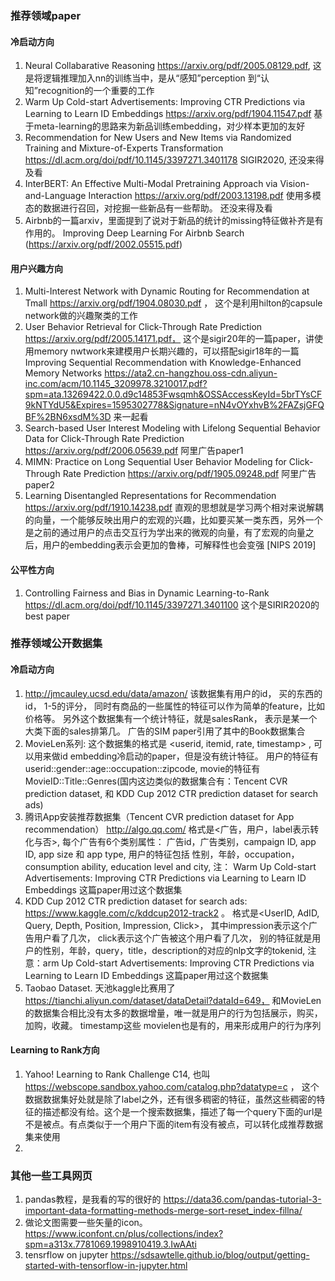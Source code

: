 ### 推荐领域paper
#### 冷启动方向
1. Neural Collabarative Reasoning https://arxiv.org/pdf/2005.08129.pdf, 这是将逻辑推理加入nn的训练当中，是从“感知”perception 到“认知”recognition的一个重要的工作
2. Warm Up Cold-start Advertisements: Improving CTR Predictions via Learning to Learn ID Embeddings https://arxiv.org/pdf/1904.11547.pdf 基于meta-learning的思路来为新品训练embedding，对少样本更加的友好
3. Recommendation for New Users and New Items via Randomized Training and Mixture-of-Experts Transformation https://dl.acm.org/doi/pdf/10.1145/3397271.3401178  SIGIR2020, 还没来得及看
4. InterBERT: An Effective Multi-Modal Pretraining Approach via Vision-and-Language Interaction https://arxiv.org/pdf/2003.13198.pdf 使用多模态的数据进行召回，对挖掘一些新品有一些帮助。 还没来得及看
5. Airbnb的一篇arxiv，里面提到了说对于新品的统计的missing特征做补齐是有作用的。 Improving Deep Learning For Airbnb Search (https://arxiv.org/pdf/2002.05515.pdf)

#### 用户兴趣方向
1. Multi-Interest Network with Dynamic Routing for Recommendation at Tmall https://arxiv.org/pdf/1904.08030.pdf ， 这个是利用hilton的capsule network做的兴趣聚类的工作
2. User Behavior Retrieval for Click-Through Rate Prediction https://arxiv.org/pdf/2005.14171.pdf， 这个是sigir20年的一篇paper，讲使用memory nwtwork来建模用户长期兴趣的，可以搭配sigir18年的一篇Improving Sequential Recommendation with Knowledge-Enhanced Memory Networks https://ata2.cn-hangzhou.oss-cdn.aliyun-inc.com/acm/10.1145_3209978.3210017.pdf?spm=ata.13269422.0.0.d9c14853Fwsqmh&OSSAccessKeyId=5brTYsCF9kNTYdU5&Expires=1595302778&Signature=nN4vOYxhvB%2FAZsjGFQBF%2BN6xsdM%3D  来一起看  
3. Search-based User Interest Modeling with Lifelong Sequential Behavior Data for Click-Through Rate Prediction  https://arxiv.org/pdf/2006.05639.pdf 阿里广告paper1
4. MIMN: Practice on Long Sequential User Behavior Modeling for Click-Through Rate Prediction https://arxiv.org/pdf/1905.09248.pdf 阿里广告paper2
5. Learning Disentangled Representations for Recommendation https://arxiv.org/pdf/1910.14238.pdf 直观的思想就是学习两个相对来说解耦的向量，一个能够反映出用户的宏观的兴趣，比如要买某一类东西，另外一个是之前的通过用户的点击交互行为学出来的微观的向量，有了宏观的向量之后，用户的embedding表示会更加的鲁棒，可解释性也会变强 [NIPS 2019]

#### 公平性方向
1. Controlling Fairness and Bias in Dynamic Learning-to-Rank https://dl.acm.org/doi/pdf/10.1145/3397271.3401100 这个是SIRIR2020的best paper

### 推荐领域公开数据集
#### 冷启动方向
1. http://jmcauley.ucsd.edu/data/amazon/ 该数据集有用户的id， 买的东西的id， 1-5的评分， 同时有商品的一些属性的特征可以作为简单的feature，比如 价格等。 另外这个数据集有一个统计特征，就是salesRank， 表示是某一个大类下面的sales排第几。 广告的SIM paper引用了其中的Book数据集合
2. MovieLen系列: 这个数据集的格式是  <userid, itemid, rate, timestamp> , 可以用来做id embedding冷启动的paper，但是没有统计特征。 用户的特征有 userid::gender::age::occupation::zipcode, movie的特征有MovieID::Title::Genres(国内这边类似的数据集合有：Tencent CVR prediction dataset, 和 KDD Cup 2012 CTR prediction dataset for search ads)
3. 腾讯App安装推荐数据集（Tencent CVR prediction dataset for App recommendation） http://algo.qq.com/ 格式是<广告，用户，label表示转化与否>, 每个广告有6个类别属性： 广告id，广告类别，campaign ID, app ID, app size 和 app type, 用户的特征包括 性别，年龄，occupation， consumption ability, education level and city, 注： Warm Up Cold-start Advertisements: Improving CTR Predictions via Learning to Learn ID Embeddings 这篇paper用过这个数据集 
4. KDD Cup 2012 CTR prediction dataset for search ads: https://www.kaggle.com/c/kddcup2012-track2 。 格式是<UserID, AdID, Query, Depth, Position, Impression, Click>， 其中impression表示这个广告用户看了几次， click表示这个广告被这个用户看了几次， 别的特征就是用户的性别，年龄，query，title，description的对应的nlp文字的tokenid, 注意：arm Up Cold-start Advertisements: Improving CTR Predictions via Learning to Learn ID Embeddings 这篇paper用过这个数据集
5. Taobao Dataset. 天池kaggle比赛用了 https://tianchi.aliyun.com/dataset/dataDetail?dataId=649， 和MovieLen的数据集合相比没有太多的数据增量，唯一就是用户的行为包括展示，购买，加购，收藏。 timestamp这些 movielen也是有的，用来形成用户的行为序列

#### Learning to Rank方向
1. Yahoo! Learning to Rank Challenge C14, 也叫 https://webscope.sandbox.yahoo.com/catalog.php?datatype=c ， 这个数据数据集好处就是除了label之外，还有很多稠密的特征，虽然这些稠密的特征的描述都没有给。这个是一个搜索数据集，描述了每一个query下面的url是不是被点。有点类似于一个用户下面的item有没有被点，可以转化成推荐数据集来使用
2. 

### 其他一些工具网页
1. pandas教程，是我看的写的很好的 https://data36.com/pandas-tutorial-3-important-data-formatting-methods-merge-sort-reset_index-fillna/
2. 做论文图需要一些矢量的icon。 https://www.iconfont.cn/plus/collections/index?spm=a313x.7781069.1998910419.3.IwAAti
3. tensrflow on jupyter https://sdsawtelle.github.io/blog/output/getting-started-with-tensorflow-in-jupyter.html
